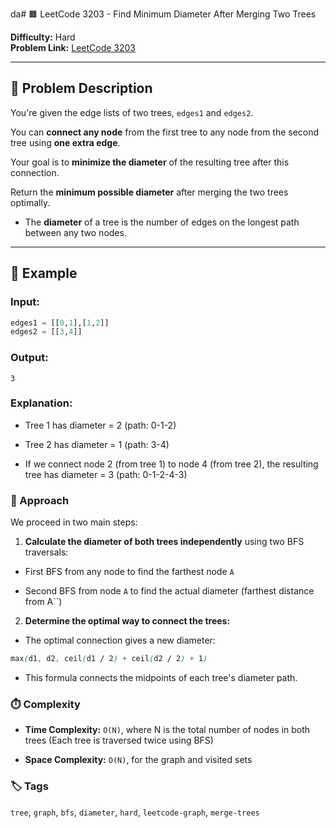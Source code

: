 da# 🟧 LeetCode 3203 - Find Minimum Diameter After Merging Two Trees

**Difficulty:** Hard  
**Problem Link:** [LeetCode 3203](https://leetcode.com/problems/find-minimum-diameter-after-merging-two-trees)

---

## 📘 Problem Description

You're given the edge lists of two trees, `edges1` and `edges2`.

You can **connect any node** from the first tree to any node from the second tree using **one extra edge**.

Your goal is to **minimize the diameter** of the resulting tree after this connection.

Return the **minimum possible diameter** after merging the two trees optimally.

- The **diameter** of a tree is the number of edges on the longest path between any two nodes.

---

## 🧪 Example

### Input:
```python
edges1 = [[0,1],[1,2]]
edges2 = [[3,4]]
```

### Output:
`3`

### Explanation:

- Tree 1 has diameter = 2 (path: 0-1-2)

- Tree 2 has diameter = 1 (path: 3-4)

- If we connect node 2 (from tree 1) to node 4 (from tree 2), the resulting tree has diameter = 3 (path: 0-1-2-4-3)

### 🚀 Approach

We proceed in two main steps:

1. **Calculate the diameter of both trees independently** using two BFS traversals:

- First BFS from any node to find the farthest node `A`

- Second BFS from node `A` to find the actual diameter (farthest distance from A``)

2. **Determine the optimal way to connect the trees:**

- The optimal connection gives a new diameter:

```scss
max(d1, d2, ceil(d1 / 2) + ceil(d2 / 2) + 1)
```

- This formula connects the midpoints of each tree's diameter path.

### ⏱️ Complexity

- **Time Complexity:** `O(N)`, where N is the total number of nodes in both trees
(Each tree is traversed twice using BFS)

- **Space Complexity:** `O(N)`, for the graph and visited sets

### 🏷️ Tags
`tree`, `graph`, `bfs`, `diameter`, `hard`, `leetcode-graph`, `merge-trees`